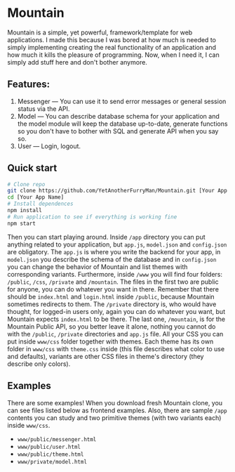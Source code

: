 # Mountain
Mountain is a simple, yet powerful, framework/template for web applications. I made this because I was bored at how much is needed to simply implementing creating the real functionality of an application and how much it kills the pleasure of programming. Now, when I need it, I can simply add stuff here and don't bother anymore.

## Features:
1. Messenger — You can use it to send error messages or general session status via the API.
2. Model — You can describe database schema for your application and the model module will keep the database up-to-date, generate functions so you don't have to bother with SQL and generate API when you say so.
3. User — Login, logout.

## Quick start
```bash
# Clone repo
git clone https://github.com/YetAnotherFurryMan/Mountain.git [Your App Name]
cd [Your App Name]
# Install dependences
npm install
# Run application to see if everything is working fine
npm start
```
Then you can start playing around. Inside `/app` directory you can put anything related to your application, but `app.js`, `model.json` and `config.json` are obligatory. The `app.js` is where you write the backend for your app, in `model.json` you describe the schema of the database and in `config.json` you can change the behavior of Mountain and list themes with corresponding variants. Furthermore, inside `/www` you will find four folders: `/public`, `/css`, `/private` and `/mountain`. The files in the first two are public for anyone, you can do whatever you want in there. Remember that there should be `index.html` and `login.html` inside `/public`, because Mountain sometimes redirects to them. The `/private` directory is, who would have thought, for logged-in users only, again you can do whatever you want, but Mountain expects `index.html` to be there. The last one, `/mountain`, is for the Mountain Public API, so you better leave it alone, nothing you cannot do with the `/public`, `/private` directories and `app.js` file. All your CSS you can put inside `www/css` folder together with themes. Each theme has its own folder in `www/css` with `theme.css` inside (this file describes what color to use and defaults), variants are other CSS files in theme's directory (they describe only colors).

## Examples
There are some examples! When you download fresh Mountain clone, you can see files listed below as frontend examples. Also, there are sample `/app` contents you can study and two primitive themes (with two variants each) inside `www/css`.

- `www/public/messenger.html`
- `www/public/user.html`
- `www/public/theme.html`
- `www/private/model.html`
